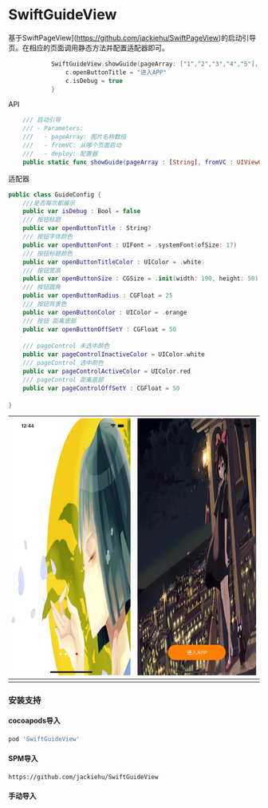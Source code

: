 # SwiftGuideView

基于SwiftPageView](https://github.com/jackiehu/SwiftPageView)的启动引导页。在相应的页面调用静态方法并配置适配器即可。

```swift
            SwiftGuideView.showGuide(pageArray: ["1","2","3","4","5"], fromVC: self) { (c) in
                c.openButtonTitle = "进入APP"
                c.isDebug = true
            }
```

API

```swift
    /// 启动引导
    /// - Parameters:
    ///   - pageArray: 图片名称数组
    ///   - fromVC: 从哪个页面启动
    ///   - deploy: 配置器
    public static func showGuide(pageArray : [String], fromVC : UIViewController, deploy : ConfigBlock)
```

适配器

```swift
public class GuideConfig {
    ///是否每次都展示
    public var isDebug : Bool = false
    /// 按钮标题
    public var openButtonTitle : String?
    /// 按钮字体颜色
    public var openButtonFont : UIFont = .systemFont(ofSize: 17)
    /// 按钮标题颜色
    public var openButtonTitleColor : UIColor = .white
    /// 按钮宽高
    public var openButtonSize : CGSize = .init(width: 190, height: 50)
    /// 按钮圆角
    public var openButtonRadius : CGFloat = 25
    /// 按钮背景色
    public var openButtonColor : UIColor = .orange
    /// 按钮 距离底部
    public var openButtonOffSetY : CGFloat = 50
    
    /// pageControl 未选中颜色
    public var pageControlInactiveColor = UIColor.white
    /// pageControl 选中颜色
    public var pageControlActiveColor = UIColor.red
    /// pageControl 距离底部
    public var pageControlOffSetY : CGFloat = 50
    
}
```

| ![](1.png) | ![](2.png) |
| ---------- | ---------- |
|            |            |



### 安装支持

#### cocoapods导入

```ruby
pod 'SwiftGuideView'
```

#### SPM导入

`https://github.com/jackiehu/SwiftGuideView`

#### 手动导入

